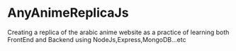 # AnyAnimeReplicaJs
Creating a replica of the arabic anime website as a practice of learning both FrontEnd and Backend using NodeJs,Express,MongoDB...etc
